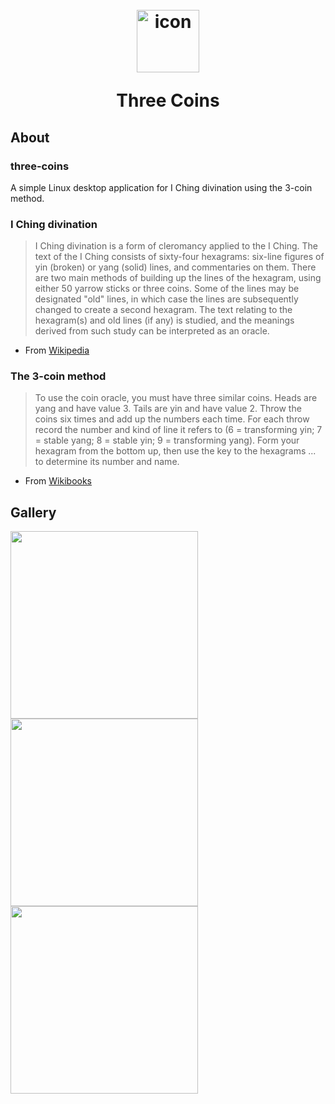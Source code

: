 <h1 align="center">
    <br>
    <img src="https://i.imgur.com/U9vwPVo.png" alt="icon" width="100"/>
    <p align="center">Three Coins</p>
</h1>

## About

### three-coins

A simple Linux desktop application for I Ching divination using the 3-coin method.

### I Ching divination

> I Ching divination is a form of cleromancy applied to the I Ching.
> The text of the I Ching consists of sixty-four hexagrams:
> six-line figures of yin (broken) or yang (solid) lines,
> and commentaries on them.
> There are two main methods of building up the lines of the hexagram,
> using either 50 yarrow sticks or three coins.
> Some of the lines may be designated "old" lines,
> in which case the lines are subsequently changed
> to create a second hexagram. The text relating to the hexagram(s)
> and old lines (if any) is studied, and the meanings derived from
> such study can be interpreted as an oracle.

- From [Wikipedia](https://en.wikipedia.org/wiki/I_Ching_divination)

### The 3-coin method

> To use the coin oracle, you must have three similar coins.
> Heads are yang and have value 3. Tails are yin and have value 2.
> Throw the coins six times and add up the numbers each time.
> For each throw record the number and kind of line it refers to
> (6 = transforming yin; 7 = stable yang; 8 = stable yin; 9 = transforming yang).
> Form your hexagram from the bottom up, then use the key to the hexagrams ...
> to determine its number and name.

- From [Wikibooks](https://en.wikibooks.org/wiki/I_Ching/The_3-coin_Method)

## Gallery

<p>
  <img src="https://i.imgur.com/U8712Ju.png" width="300"/>
  <img src="https://i.imgur.com/5qt6S2i.png" width="300"/>
  <img src="https://i.imgur.com/BWaXni8.png" width="300"/>
</p>